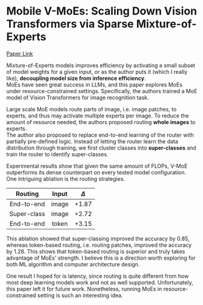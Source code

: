 # Mobile V-MoEs: Scaling Down Vision Transformers via Sparse Mixture-of-Experts

[Paper Link](https://arxiv.org/abs/2309.04354)

Mixture-of-Experts models improves efficiency by activating a small subset of model weights for a given input,
or as the author puts it (which I really like), **decoupling model size from inference efficiency**.  
MoEs have seen great success in LLMs, and this paper explores MoEs under resource-constrained settings.
Specifically, the authors trained a MoE model of Vision Transformers for image recognition task.

Large scale MoE models route parts of image, i.e. image patches, to experts, and thus may activate multiple experts per image.
To reduce the amount of resource needed, the authors proposed routing **whole images** to experts.  
The author also proposed to replace end-to-end learning of the router with partially pre-defined logic.
Instead of letting the router learn the data distribution through training,
we first cluster classes into **super-classes** and train the router to identify super-classes.

Experimental results show that given the same amount of FLOPs, V-MoE outperforms its dense counterpart on every tested model configuration.
One intriguing ablation is the routing strategies.

| Routing | Input | $\Delta$ |
| :-: | :-: | :-: |
| End-to-end | image | +1.87 |
| Super-class | image | +2.72 |
| End-to-end | token | +3.15 |

This ablation showed that super-classing improved the accuracy by 0.85,
whereas token-based routing, i.e. routing patches, improved the accuracy by 1.28.
This shows that token-based routing is superior and truly takes advantage of MoEs' strength.
I believe this is a direction worth exploring for both ML algorithm and computer architecture design.

One result I hoped for is latency, since routing is quite different from how most deep learning models work and not as well supported.
Unfortunately, this paper left it for future work.
Nonetheless, running MoEs in resource-constrained setting is such an interesting idea.
